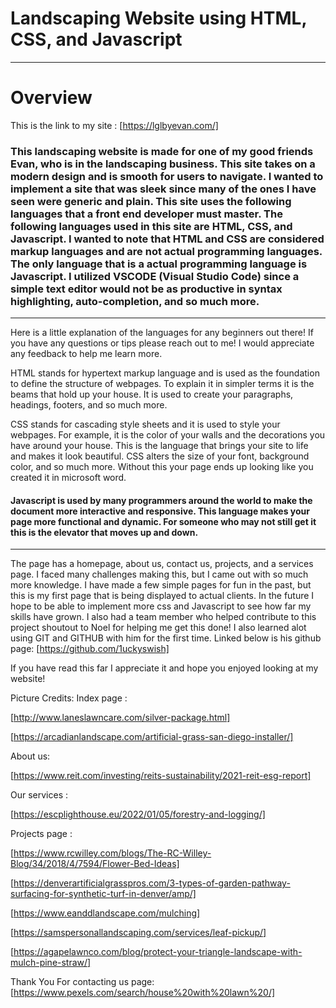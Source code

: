# Landscaping Website using HTML, CSS, and Javascript
---
# Overview
This is the link to my site : [https://lglbyevan.com/]
### This landscaping website is made for one of my good friends Evan, who is in the landscaping business. This site takes on a modern design and is smooth for users to navigate. I wanted to implement a site that was sleek since many of the ones I have seen were generic and plain. This site uses the following languages that a front end developer must master. The following languages used in this site are HTML, CSS, and Javascript. I wanted to note that HTML and CSS are considered markup languages and are not actual programming languages. The only language that is a actual programming language is Javascript. I utilized VSCODE (Visual Studio Code) since a simple text editor would not be as productive in syntax highlighting, auto-completion, and so much more. 
---
Here is a little explanation of the languages for any beginners out there! If you have any questions or tips please reach out to me! I would appreciate any feedback to help me learn more. 

HTML stands for hypertext markup language and is used as the foundation to define the structure of webpages. To explain it in simpler terms it is the beams that hold up your house. It is used to create your paragraphs, headings, footers, and so much more.

CSS stands for cascading style sheets and it is used to style your webpages. For example, it is the color of your walls and the decorations you have around your house. This is the language that brings your site to life and makes it look beautiful. CSS alters the size of your font, background color, and so much more. Without this your page ends up looking like you created it in microsoft word. 

#### Javascript is used by many programmers around the world to make the document more interactive and responsive. This language makes your page more functional and dynamic. For someone who may not still get it this is the elevator that moves up and down. 
---
The page has a homepage, about us, contact us, projects, and a services page. I faced many challenges making this, but I came out with so much more knowledge. I have made a few simple pages for fun in the past, but this is my first page that is being displayed to actual clients. In the future I hope to be able to implement more css and Javascript to see how far my skills have grown. I also had a team member who helped contribute to this project shoutout to Noel for helping me get this done! I also learned alot using GIT and GITHUB with him for the first time. Linked below is his github page:
[https://github.com/1uckyswish]

If you have read this far I appreciate it and hope you enjoyed looking at my website!

Picture Credits:
Index page : 

[http://www.laneslawncare.com/silver-package.html]

[https://arcadianlandscape.com/artificial-grass-san-diego-installer/]

About us:

[https://www.reit.com/investing/reits-sustainability/2021-reit-esg-report]

Our services : 

[https://escplighthouse.eu/2022/01/05/forestry-and-logging/]

Projects page : 

[https://www.rcwilley.com/blogs/The-RC-Willey-Blog/34/2018/4/7594/Flower-Bed-Ideas]

[https://denverartificialgrasspros.com/3-types-of-garden-pathway-surfacing-for-synthetic-turf-in-denver/amp/]

[https://www.eanddlandscape.com/mulching]

[https://samspersonallandscaping.com/services/leaf-pickup/]

[https://agapelawnco.com/blog/protect-your-triangle-landscape-with-mulch-pine-straw/]

Thank You For contacting us page: 
[https://www.pexels.com/search/house%20with%20lawn%20/]

